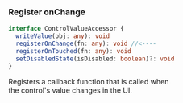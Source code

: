 ### Register onChange

```typescript
interface ControlValueAccessor {
  writeValue(obj: any): void 
  registerOnChange(fn: any): void //<----
  registerOnTouched(fn: any): void
  setDisabledState(isDisabled: boolean)?: void
}
```

Registers a callback function that is called when
<br />the control's value changes in the UI.